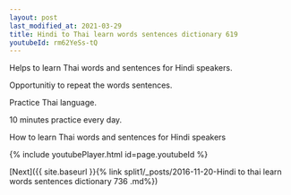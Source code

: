 ```yaml
---
layout: post
last_modified_at: 2021-03-29
title: Hindi to Thai learn words sentences dictionary 619 
youtubeId: rm62YeSs-tQ
---
```

 
 
Helps to learn Thai words and sentences for Hindi speakers.

Opportunitiy to repeat the words sentences. 

Practice Thai language. 
 
10 minutes practice every day. 
 
How to learn Thai words and sentences for Hindi speakers 
 
{% include youtubePlayer.html id=page.youtubeId %}
 
 
[Next]({{ site.baseurl }}{% link  split1/_posts/2016-11-20-Hindi to thai learn words sentences dictionary 736 .md%})
 
